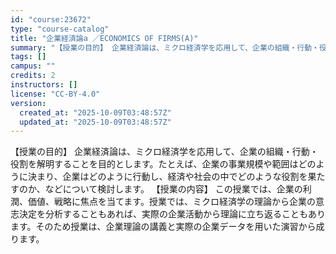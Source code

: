 ```yaml
---
id: "course:23672"
type: "course-catalog"
title: "企業経済論a ／ECONOMICS OF FIRMS(A)"
summary: "【授業の目的】 企業経済論は、ミクロ経済学を応用して、企業の組織・行動・役割を解明することを目的とします。たとえば、企業の事業規模や範囲はどのように決まり、企業はどのように行動し、経済や社会の中でどのような役割を果たすのか、などについて検討…"
tags: []
campus: ""
credits: 2
instructors: []
license: "CC-BY-4.0"
version:
  created_at: "2025-10-09T03:48:57Z"
  updated_at: "2025-10-09T03:48:57Z"
---
```

【授業の目的】 企業経済論は、ミクロ経済学を応用して、企業の組織・行動・役割を解明することを目的とします。たとえば、企業の事業規模や範囲はどのように決まり、企業はどのように行動し、経済や社会の中でどのような役割を果たすのか、などについて検討します。 【授業の内容】 この授業では、企業の利潤、価値、戦略に焦点を当てます。授業では、ミクロ経済学の理論から企業の意志決定を分析することもあれば、実際の企業活動から理論に立ち返ることもあります。そのため授業は、企業理論の講義と実際の企業データを用いた演習から成ります。
